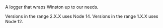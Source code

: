 A logger that wraps Winston up to our needs.

Versions in the range 2.X.X uses Node 14.
Versions in the range 1.X.X uses Node 12.
